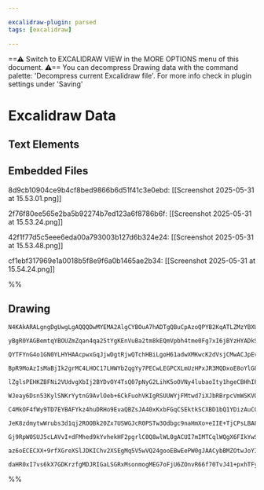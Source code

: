 ```yaml
---

excalidraw-plugin: parsed
tags: [excalidraw]

---
```

==⚠  Switch to EXCALIDRAW VIEW in the MORE OPTIONS menu of this document. ⚠== You can decompress Drawing data with the command palette: 'Decompress current Excalidraw file'. For more info check in plugin settings under 'Saving'


# Excalidraw Data

## Text Elements
## Embedded Files
8d9cb10904ce9b4cf8bed9866b6d51f41c3e0ebd: [[Screenshot 2025-05-31 at 15.53.01.png]]

2f76f80ee565e2ba5b92274b7ed123a6f8786b6f: [[Screenshot 2025-05-31 at 15.53.24.png]]

42f1f77d5c5eee6eda00a793003b127d6b324e24: [[Screenshot 2025-05-31 at 15.53.48.png]]

cf1ebf317969e1a0018b5f8e9f6a0b1465ae2b34: [[Screenshot 2025-05-31 at 15.54.24.png]]

%%
## Drawing
```compressed-json
N4KAkARALgngDgUwgLgAQQQDwMYEMA2AlgCYBOuA7hADTgQBuCpAzoQPYB2KqATLZMzYBXUtiRoIACyhQ4zZAHoFAc0JRJQgEYA6bGwC2CgF7N6hbEcK4OCtptbErHALRY8RMpWdx8Q1TdIEfARcZgRmBShcZQUebQBGOJ4aOiCEfQQOKGZuAG1wMFAwYogSbggAMQBFAGEAawqALSqAaRTiyFhEcsJ9aKR+EsxuZwBmeNHtABYAdgA2AFY5ngXB

yBgR0YAGBemtqYBOUZmZqan4qa25tYgKEnVuBa2tm8kEQmVpbh4tme0Fg7xI6jBYzHYADkS1wKkGsymC3BeMIgzCgpDYdQQNTY+DYpHKaOszDguECWXaJU0uGwdWU6KEHGI2Nx+IkhI4xNJmSgFMgADNCPh8ABlWAIiSSakaQK8lFojEIADq90k3HiN1R6Mxopg4vQgg8svpnw44RyaHVyLYJOwag2FueN3pjNNzHNqA4QiFGoQCGI3HBPHi4KRH

QYTFYnG4o1GN0YLHYHAAcpwxGqJjwDgtRjwQTchHBiLgoH61adwXMKwcK2dVsjCMwACJpEv+tB8ghhG504RwACSxHduQAujdNMJGQBRYIZLJD0fIogcOrcT3exdsGml9udhA3AXBAflcHEA7YTTxLYHfZiA6aKbYPngzR+6tzOaaObEBbxPnnbCjAgWwIJo/oau44ioPkHRgJaMHxDCC5hoQjJYOUuBbBABQAL6DEUJRlBI8RsFsADykJJgcspdJ

BpR9MoAzIsMaBjIk2grMC4LHOC17LHWYb2qgYy7PECwLEGPCXLmUzHPxJR3MQDxoE8oYlG8HxfGgoyXNoOZzNpWx6QZozQmGcJ6qpAjypizJ4gS5AciSZI8mO1K0s6TI4nZbIOZyzmygeIpirRkrYNKjFhpqCrKopqoWhq1kIDqeoojiZROsIJpmmqNzWtSdpqo6yIea67prvgPrbqgP5grGyLxpGXBaXJkANYmKYcGmaBTJCJwxuc+aFsWVXxOW

lZglsPEHKZBFNi2VUdvgXbIj2BYDvOY4TsQ07pNyG2LihK5oOVNy4lubaoIty1hgeCBHhIPB8vMT7AQgSwLAgPBUgsmgHDwPCnJoMx+okoy4HMT4zBWn58rKzAQXkMKwWssGITcKHEGhEi4PEWHFLhBT4ZAhHoAAauiPD6OQABW1HwLRvT9LKzFCXp/xHE8CzggCsk3IJox/excyAvszwC1cKw3ApSnVUVYbqZ8PJaec7E5v95aQjVNzmZBllylq

WJeay6Dsn53KylSNKrYytnG9AvlOeb+6CkFuohVKIgRSUUWYjFMtwd7iXJbRBrpcVmWSKVOVWjaBUOnrJXZcdXoVciYRVScMl621UZoADcYRu1qaQUCoIxlzxyDUWrZlj142GTxl7o3NwQ1zuS17it9L9oOeRIZSW07bO2R96dh2rinp2bpiF1XZ3N2CndF0QFMj2/ic37YB9vpzH6GFbLgMxHGLF4A8QH45lMn1THDCNoNBHQB8UCEdP3xOoSzE

C4MkOF4fWy9TD7EYBAFYkz4huDRHo9EvaQBZsJA40xKxbFGqCSEktkSCXBD1bQ1YDizAuCCBYUxhZSxVI8OWal3iKzVADf4OwlhHx4OCGY2wfzaw4PCXWCUDa23skSR25JXJWw8rwny/CuSCORIFYO5RQrhTholP2cVUBP31gqGREhQ5gXDn4SOScVG5VjrAQqCctpR2TuuSKvoLq5m0nweqhdc6oAGg4hMnAOpdRUVmRYRCiEzCrsNC6o067MN+

JeK8zdmytwWrubs3d1qj2ROOBk20Zx7USWGJcR0PSTw3Odbgc9naHmXo+eIIE+TjCPsLBA8R97Bk0AsJ8CADh8jmBhC8xCFi4E+pobSt8CCQQfs/FGL9ihv1KB/dCow8ZgGwuAJCX84BwFFMNbg+FoBvAyOUIspAVyDAYIQBAFAABCblraeRZOUAAxHyW5dyKQQGwCIZyfYSz6FFDwo21yyk/K9o8553JXnpFOcIraoiTYOwkS5Ao/zSAvLeRUF2

Gj9RpW0SUJ5cLAVvI+dFMhed9kYvhekHF2pgrlC0Q8wlWL0gACUI7mIMTCqlWQgX6FIkYwS4SCUApZQizgUAKi4H0IKQSclYVEv0BUflwpCDAO+KpcV1L9AABUsBQAAIJEGUE1dAwQ+TQvRTyqArKVmkA1XCtgFA3i4AuidJlRrWWTkZOqi1VqQjL1JOiKg3LMW8vSC6r1yr6blA8g8+G6IhQAA1uDvi2OxMV4acT4AAJojAuPEXS+xxpiqMGwAw

az6oECECXX+9rfXGreXSlJDKIChv2XSEgMq5V5wVQ24gooEBwEePW0gJAACybBMZOtwJoYIs9YkwrbeComEBjk4mXqQZQVIAAUQZ/G8FGtQDd6640LAAJSyhpQgZQXpSQhqXbgVd2wt25heLwa9qBd0HtLYa8tJKEDsqgImMquSSh8nIBkI9qFe0cILWGTII6x3cDRMWm42AiBdrQDB+eJQOBCsgsh3KQgoBLgw6QYtL7IB2GpggbA2RhRobgAOo

daHR0xI7vs6kX7GDKrzfgMDJRIGaLSGRxMsonmogMEG7oFjU6ZOnvR66f70TvJ41+pxhTFyhA1bxljbGJ5ChwuAAm/JF7umAHM7CQA==
```
%%